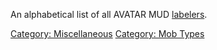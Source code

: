 An alphabetical list of all AVATAR MUD [labelers](Label.md "wikilink").

[Category: Miscellaneous](Category:_Miscellaneous "wikilink") [Category:
Mob Types](Category:_Mob_Types "wikilink")
